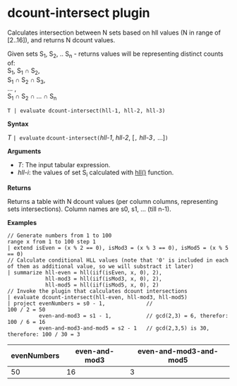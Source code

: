 # dcount-intersect plugin

Calculates intersection between N sets based on hll values (N in range of [2..16]), and returns N dcount values.

Given sets S<sub>1</sub>, S<sub>2</sub>, .. S<sub>n</sub> - returns values will be representing distinct counts of:  
S<sub>1</sub>, S<sub>1</sub> ∩ S<sub>2</sub>,  
S<sub>1</sub> ∩ S<sub>2</sub> ∩ S<sub>3</sub>,  
... ,  
S<sub>1</sub> ∩ S<sub>2</sub> ∩ ... ∩ S<sub>n</sub>

    T | evaluate dcount-intersect(hll-1, hll-2, hll-3)

**Syntax**

*T* `| evaluate` `dcount-intersect(`*hll-1*, *hll-2*, [`,` *hll-3*`,` ...]`)`

**Arguments**

* *T*: The input tabular expression.
* *hll-i*: the values of set S<sub>i</sub> calculated with [hll()](./hll-aggfunction.md) function.

**Returns**

Returns a table with N dcount values (per column columns, representing sets intersections).
Column names are s0, s1, ... (till n-1).

**Examples**

```kusto
// Generate numbers from 1 to 100
range x from 1 to 100 step 1
| extend isEven = (x % 2 == 0), isMod3 = (x % 3 == 0), isMod5 = (x % 5 == 0)
// Calculate conditional HLL values (note that '0' is included in each of them as additional value, so we will substract it later)
| summarize hll-even = hll(iif(isEven, x, 0), 2),
            hll-mod3 = hll(iif(isMod3, x, 0), 2),
            hll-mod5 = hll(iif(isMod5, x, 0), 2) 
// Invoke the plugin that calculates dcount intersections         
| evaluate dcount-intersect(hll-even, hll-mod3, hll-mod5)
| project evenNumbers = s0 - 1,             //                             100 / 2 = 50
          even-and-mod3 = s1 - 1,           // gcd(2,3) = 6, therefor:     100 / 6 = 16
          even-and-mod3-and-mod5 = s2 - 1   // gcd(2,3,5) is 30, therefore: 100 / 30 = 3 
```

|evenNumbers|even-and-mod3|even-and-mod3-and-mod5|
|---|---|---|
|50|16|3|


